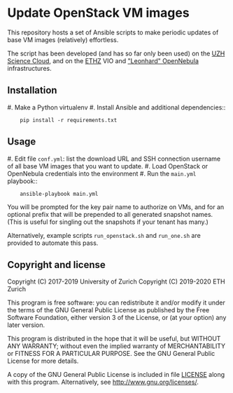 Update OpenStack VM images
==========================

This repository hosts a set of Ansible scripts to make periodic updates of base
VM images (relatively) effortless.

The script has been developed (and has so far only been used) on the
[UZH Science Cloud][1], and on the [ETHZ][2] VIO and ["Leonhard"
OpenNebula][3] infrastructures.

[1]: https://www.s3it.uzh.ch/en/scienceit/infrastructure/sciencecloud.html
[2]: http://www.ethz.ch/
[3]: https://opennebula.org/eth-zurich/

Installation
------------

#. Make a Python virtualenv
#. Install Ansible and additional dependencies::

        pip install -r requirements.txt

Usage
-----

#. Edit file `conf.yml`: list the download URL and SSH connection username
   of all base VM images that you want to update.
#. Load OpenStack or OpenNebula credentials into the environment
#. Run the `main.yml` playbook::

        ansible-playbook main.yml

   You will be prompted for the key pair name to authorize on VMs, and for an
   optional prefix that will be prepended to all generated snapshot names. (This
   is useful for singling out the snapshots if your tenant has many.)

   Alternatively, example scripts `run_openstack.sh` and `run_one.sh`
   are provided to automate this pass.


Copyright and license
---------------------

Copyright (C) 2017-2019 University of Zurich
Copyright (C) 2019-2020 ETH Zurich

This program is free software: you can redistribute it and/or modify
it under the terms of the GNU General Public License as published by
the Free Software Foundation, either version 3 of the License, or
(at your option) any later version.

This program is distributed in the hope that it will be useful,
but WITHOUT ANY WARRANTY; without even the implied warranty of
MERCHANTABILITY or FITNESS FOR A PARTICULAR PURPOSE.  See the
GNU General Public License for more details.

A copy of the GNU General Public License is included in file
[LICENSE](https://github.com/riccardomurri/os-update-images/blob/master/LICENSE)
along with this program.  Alternatively, see <http://www.gnu.org/licenses/>.
